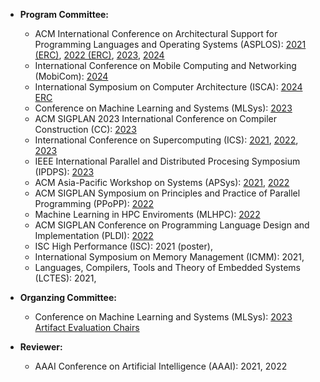 - **Program Committee:** 
	- ACM International Conference on Architectural Support for Programming Languages and Operating Systems (ASPLOS): [2021 (ERC)](https://asplos-conference.org/2021/index.html), [2022 (ERC)](https://asplos-conference.org/), [2023](https://asplos-conference.org/), [2024](https://asplos-conference.org/asplos24cfp/)
	- International Conference on Mobile Computing and Networking (MobiCom): [2024](https://www.sigmobile.org/mobicom/2024/index.html)
	- International Symposium on Computer Architecture (ISCA): [2024 ERC](https://iscaconf.org/isca2024/)
	- Conference on Machine Learning and Systems (MLSys): [2023](https://mlsys.org/)
	- ACM SIGPLAN 2023 International Conference on Compiler Construction (CC): [2023](https://conf.researchr.org/home/CC-2023)
	- International Conference on Supercomputing (ICS): [2021](https://ics21.github.io/), [2022](https://ics2022.github.io/index.html), [2023](https://nschiele.github.io/ICS2023/)
	- IEEE International Parallel and Distributed Procesing Symposium (IPDPS): [2023](https://www.ipdps.org/ipdps2023/2023-.html)
	- ACM Asia-Pacific Workshop on Systems (APSys): [2021](https://i.cs.hku.hk/apsys2021/), [2022](https://ap-sys.org/)
	- ACM SIGPLAN Symposium on Principles and Practice of Parallel Programming (PPoPP): [2022](https://ppopp22.sigplan.org/)
	- Machine Learning in HPC Enviroments (MLHPC): [2022](https://ornl.github.io/MLHPC/index.html)
	- ACM SIGPLAN Conference on Programming Language Design and Implementation (PLDI): [2022](https://pldi22.sigplan.org/)
	- ISC High Performance (ISC): 2021 (poster), 
	- International Symposium on Memory Management (ICMM): 2021, 
	- Languages, Compilers, Tools and Theory of Embedded Systems (LCTES): 2021, 

- **Organzing Committee:**
	- Conference on Machine Learning and Systems (MLSys): [2023 Artifact Evaluation Chairs](https://mlsys.org/Conferences/2023/OrganizingCommittee)

- **Reviewer:** 
	- AAAI Conference on Artificial Intelligence (AAAI): 2021, 2022 

